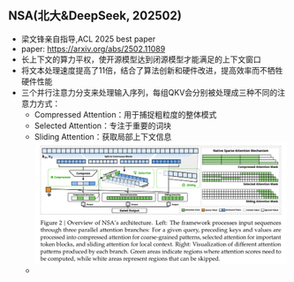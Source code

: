 ## NSA(北大&DeepSeek, 202502)

* 梁文锋亲自指导,ACL 2025 best paper
* paper: https://arxiv.org/abs/2502.11089
* 长上下文的算力平权，使开源模型达到闭源模型才能满足的上下文窗口
* 将文本处理速度提高了11倍，结合了算法创新和硬件改进，提高效率而不牺牲硬件性能
* 三个并行注意力分支来处理输入序列，每组QKV会分别被处理成三种不同的注意力方式：
  * Compressed Attention：用于捕捉粗粒度的整体模式
  * Selected Attention：专注于重要的词块
  * Sliding Attention：获取局部上下文信息![1747811082591](images/llm/1747811082591.png)
  *
